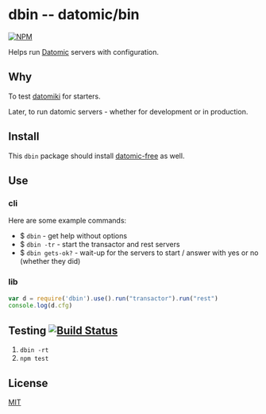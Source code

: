 # dbin -- datomic/bin

[![NPM](https://nodei.co/npm/dbin.png?mini=true)](https://www.npmjs.org/package/dbin)

Helps run [Datomic](http://datomic.com) servers with configuration.

## Why

To test [datomiki](https://github.com/datomicon/datomiki) for starters.

Later, to run datomic servers - whether for development or in production.

## Install

This `dbin` package should install
[datomic-free](https://www.npmjs.org/package/datomic-free) as well.

## Use

### cli

Here are some example commands:

* $ `dbin` - get help without options
* $ `dbin -tr` - start the transactor and rest servers
* $ `dbin gets-ok?` - wait-up for the servers to start / answer with yes or no (whether they did)

### lib

```javascript
var d = require('dbin').use().run("transactor").run("rest")
console.log(d.cfg)
```

## Testing [![Build Status](https://secure.travis-ci.org/datomicon/dbin.png)](http://travis-ci.org/datomicon/dbin)

1. `dbin -rt`
2. `npm test`

## License

[MIT](http://orlin.mit-license.org)

